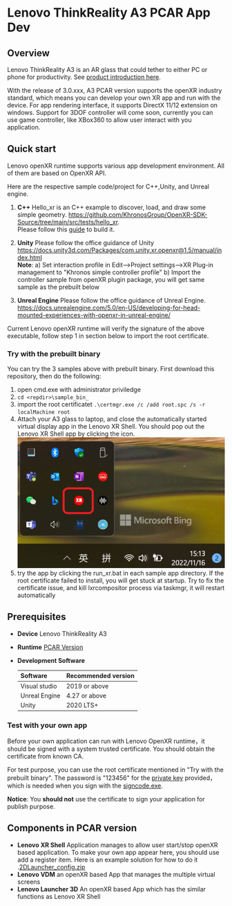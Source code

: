 # Lenovo ThinkReality A3 PCAR App Dev

## Overview

Lenovo ThinkReality A3 is an AR glass that could tether to either PC or phone for productivity. 
See [product introduction here](https://www.lenovo.com/us/en/thinkrealitya3). 

With the release of 3.0.xxx, A3 PCAR version supports the openXR industry standard, 
which means you can develop your own XR app and run with the device. 
For app rendering interface, it supports DirectX 11/12 extension on windows. 
Support for 3DOF controller will come soon, currently you can use game controller, like XBox360 to allow user 
interact with you application.

## Quick start 
Lenovo openXR runtime supports various app development environment. All of them are based on OpenXR API.

Here are the respective sample code/project for C++,Unity, and Unreal engine.
1. **C++** Hello_xr is an C++ example to discover, load, and draw some simple geometry. https://github.com/KhronosGroup/OpenXR-SDK-Source/tree/main/src/tests/hello_xr.  
Please follow this [guide](https://github.com/KhronosGroup/OpenXR-SDK-Source/blob/main/BUILDING.md) to build it.
2. **Unity** Please follow the office guidance of Unity https://docs.unity3d.com/Packages/com.unity.xr.openxr@1.5/manual/index.html
  <br>**Note**:
    a) Set interaction profile in Edit-->Project settings-->XR Plug-in management to "Khronos simple 
  controller profile" 
    b) Import the controller sample from openXR plugin package, you will get same sample as the prebuilt below
 
3. **Unreal Engine** Please follow the office guidance of Unreal Engine. https://docs.unrealengine.com/5.0/en-US/developing-for-head-mounted-experiences-with-openxr-in-unreal-engine/

Current Lenovo openXR runtime will verify the signature of the above executable, follow step 1 
in section below to import the root certificate.

### Try with the prebuilt binary ###
You can try the 3 samples above with prebuilt binary. First download this repository, then do the following:
1. open cmd.exe with administrator priviledge
2. `cd <repdir>\sample_bin_`
3. import the root certificatet
    `.\certmgr.exe /c /add root.spc /s -r localMachine root`  
4. Attach your A3 glass to laptop, and close the automatically started virtual display app in the 
   Lenovo XR Shell. You should pop out the Lenovo XR Shell app by clicking the icon. 
 ![Iconpic](pic\XRShell.png)
5. try the app by clicking the run_xr.bat in each sample app directory. If the root certificate 
failed to install, you will get stuck at startup. Try to fix the certificate issue, and kill 
lxrcompositor process via taskmgr, it will restart automatically


## Prerequisites
- **Device**    Lenovo ThinkReality A3
- **Runtime**   [PCAR Version](https://support.lenovo.com/us/en/downloads/vdm)
- **Development Software** 

   | Software     | Recommended version |
	|--------------|---------------------|
	| Visual studio |   2019 or above    |
	| Unreal Engine |  4.27 or above     |
	| Unity         |  2020 LTS+         |

### Test with your own app ### 
Before your own application can run with Lenovo OpenXR runtime，it should be signed with a system 
 trusted certificate. You should obtain the certificate from known CA. 

For test purpose, you can use the root certificate mentioned in "Try with the prebuilt binary". The password  is "123456" for the [private key](./sample_bin/root.pvk) provided， which is needed when you sign with the [signcode.exe](./sample_bin/signcode.exe).  

**Notice**: You **should not** use the certificate to sign your application for publish purpose. 

## Components in PCAR version
- **Lenovo XR Shell** Application manages to allow user start/stop openXR based application. To make your own app appear here, you should use add a register item. Here is an example solution for how to do it  .[2DLauncher_config.zip](./2DLauncher_Config.zip)
- **Lenovo VDM** an openXR based App that manages the multiple virtual screens
- **Lenovo Launcher 3D** An openXR based App which has the similar functions as Lenovo XR Shell




 
